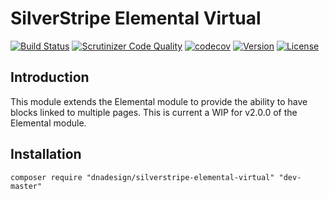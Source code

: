 # SilverStripe Elemental Virtual

[![Build Status](http://img.shields.io/travis/ddnadesign/silverstripe-elemental-virtual.svg?style=flat-square)](https://travis-ci.org/dnadesign/silverstripe-elemental)
[![Scrutinizer Code Quality](https://scrutinizer-ci.com/g/dnadesign/silverstripe-elemental-virtual/badges/quality-score.png?b=master)](https://scrutinizer-ci.com/g/dnadesign/silverstripe-elemental-virtual/?branch=master)
[![codecov](https://codecov.io/gh/dnadesign/silverstripe-elemental-virtual/branch/master/graph/badge.svg)](https://codecov.io/gh/dnadesign/silverstripe-elemental)
[![Version](http://img.shields.io/packagist/v/dnadesign/silverstripe-elemental-virtual.svg?style=flat-square)](https://packagist.org/packages/dnadesign/silverstripe-elemental)
[![License](http://img.shields.io/packagist/l/dnadesign/silverstripe-elemental-virtual.svg?style=flat-square)](LICENSE.md)

## Introduction

This module extends the Elemental module to provide the ability to have blocks
linked to multiple pages. This is current a WIP for v2.0.0 of the Elemental
module.

## Installation

```
composer require "dnadesign/silverstripe-elemental-virtual" "dev-master"
```
